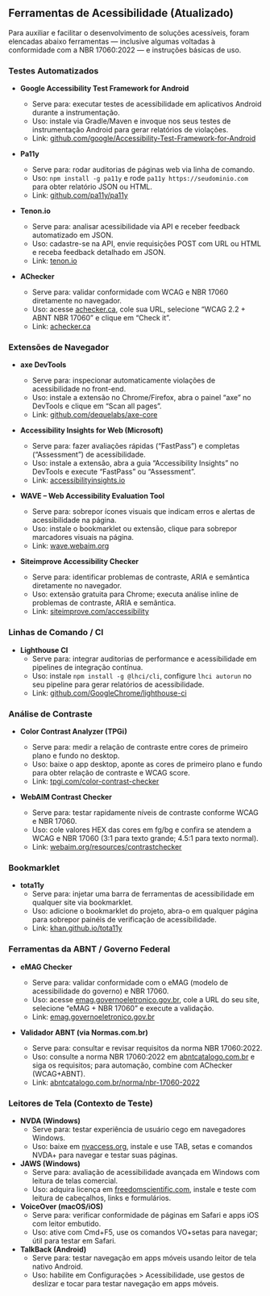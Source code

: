 ## Ferramentas de Acessibilidade (Atualizado)

Para auxiliar e facilitar o desenvolvimento de soluções acessíveis, foram elencadas abaixo ferramentas — inclusive algumas voltadas à conformidade com a NBR 17060:2022 — e instruções básicas de uso.

### Testes Automatizados
- **Google Accessibility Test Framework for Android**  
  - Serve para: executar testes de acessibilidade em aplicativos Android durante a instrumentação.  
  - Uso: instale via Gradle/Maven e invoque nos seus testes de instrumentação Android para gerar relatórios de violações.  
  - Link: [github.com/google/Accessibility-Test-Framework-for-Android](https://github.com/google/Accessibility-Test-Framework-for-Android)

- **Pa11y**  
  - Serve para: rodar auditorias de páginas web via linha de comando.  
  - Uso: `npm install -g pa11y` e rode `pa11y https://seudominio.com` para obter relatório JSON ou HTML.  
  - Link: [github.com/pa11y/pa11y](https://github.com/pa11y/pa11y)

- **Tenon.io**  
  - Serve para: analisar acessibilidade via API e receber feedback automatizado em JSON.  
  - Uso: cadastre-se na API, envie requisições POST com URL ou HTML e receba feedback detalhado em JSON.  
  - Link: [tenon.io](https://tenon.io)

- **AChecker**  
  - Serve para: validar conformidade com WCAG e NBR 17060 diretamente no navegador.  
  - Uso: acesse [achecker.ca](https://achecker.ca), cole sua URL, selecione “WCAG 2.2 + ABNT NBR 17060” e clique em “Check it”.  
  - Link: [achecker.ca](https://achecker.ca)

### Extensões de Navegador
- **axe DevTools**  
  - Serve para: inspecionar automaticamente violações de acessibilidade no front-end.  
  - Uso: instale a extensão no Chrome/Firefox, abra o painel “axe” no DevTools e clique em “Scan all pages”.  
  - Link: [github.com/dequelabs/axe-core](https://github.com/dequelabs/axe-core)

- **Accessibility Insights for Web (Microsoft)**  
  - Serve para: fazer avaliações rápidas (“FastPass”) e completas (“Assessment”) de acessibilidade.  
  - Uso: instale a extensão, abra a guia “Accessibility Insights” no DevTools e execute “FastPass” ou “Assessment”.  
  - Link: [accessibilityinsights.io](https://accessibilityinsights.io)

- **WAVE – Web Accessibility Evaluation Tool**  
  - Serve para: sobrepor ícones visuais que indicam erros e alertas de acessibilidade na página.  
  - Uso: instale o bookmarklet ou extensão, clique para sobrepor marcadores visuais na página.  
  - Link: [wave.webaim.org](https://wave.webaim.org)

- **Siteimprove Accessibility Checker**  
  - Serve para: identificar problemas de contraste, ARIA e semântica diretamente no navegador.  
  - Uso: extensão gratuita para Chrome; executa análise inline de problemas de contraste, ARIA e semântica.  
  - Link: [siteimprove.com/accessibility](https://siteimprove.com/accessibility)

### Linhas de Comando / CI
- **Lighthouse CI**  
  - Serve para: integrar auditorias de performance e acessibilidade em pipelines de integração contínua.  
  - Uso: instale `npm install -g @lhci/cli`, configure `lhci autorun` no seu pipeline para gerar relatórios de acessibilidade.  
  - Link: [github.com/GoogleChrome/lighthouse-ci](https://github.com/GoogleChrome/lighthouse-ci)

### Análise de Contraste
- **Color Contrast Analyzer (TPGi)**  
  - Serve para: medir a relação de contraste entre cores de primeiro plano e fundo no desktop.  
  - Uso: baixe o app desktop, aponte as cores de primeiro plano e fundo para obter relação de contraste e WCAG score.  
  - Link: [tpgi.com/color-contrast-checker](https://www.tpgi.com/color-contrast-checker)

- **WebAIM Contrast Checker**  
  - Serve para: testar rapidamente níveis de contraste conforme WCAG e NBR 17060.  
  - Uso: cole valores HEX das cores em fg/bg e confira se atendem a WCAG e NBR 17060 (3:1 para texto grande; 4.5:1 para texto normal).  
  - Link: [webaim.org/resources/contrastchecker](https://webaim.org/resources/contrastchecker/)

### Bookmarklet
- **tota11y**  
  - Serve para: injetar uma barra de ferramentas de acessibilidade em qualquer site via bookmarklet.  
  - Uso: adicione o bookmarklet do projeto, abra-o em qualquer página para sobrepor painéis de verificação de acessibilidade.  
  - Link: [khan.github.io/tota11y](https://khan.github.io/tota11y/)

### Ferramentas da ABNT / Governo Federal
- **eMAG Checker**  
  - Serve para: validar conformidade com o eMAG (modelo de acessibilidade do governo) e NBR 17060.  
  - Uso: acesse [emag.governoeletronico.gov.br](https://emag.governoeletronico.gov.br/), cole a URL do seu site, selecione “eMAG + NBR 17060” e execute a validação.  
  - Link: [emag.governoeletronico.gov.br](https://emag.governoeletronico.gov.br)

- **Validador ABNT (via Normas.com.br)**  
  - Serve para: consultar e revisar requisitos da norma NBR 17060:2022.  
  - Uso: consulte a norma NBR 17060:2022 em [abntcatalogo.com.br](https://www.abntcatalogo.com.br/norma/nbr-17060-2022) e siga os requisitos; para automação, combine com AChecker (WCAG+ABNT).  
  - Link: [abntcatalogo.com.br/norma/nbr-17060-2022](https://www.abntcatalogo.com.br/norma/nbr-17060-2022)

### Leitores de Tela (Contexto de Teste)
- **NVDA (Windows)**  
  - Serve para: testar experiência de usuário cego em navegadores Windows.  
  - Uso: baixe em [nvaccess.org](https://nvaccess.org), instale e use TAB, setas e comandos NVDA+ para navegar e testar suas páginas.  
- **JAWS (Windows)**  
  - Serve para: avaliação de acessibilidade avançada em Windows com leitura de telas comercial.  
  - Uso: adquira licença em [freedomscientific.com](https://www.freedomscientific.com), instale e teste com leitura de cabeçalhos, links e formulários.  
- **VoiceOver (macOS/iOS)**  
  - Serve para: verificar conformidade de páginas em Safari e apps iOS com leitor embutido.  
  - Uso: ative com Cmd+F5, use os comandos VO+setas para navegar; útil para testar em Safari.  
- **TalkBack (Android)**  
  - Serve para: testar navegação em apps móveis usando leitor de tela nativo Android.  
  - Uso: habilite em Configurações > Acessibilidade, use gestos de deslizar e tocar para testar navegação em apps móveis.
